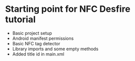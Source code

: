 Starting point for NFC Desfire tutorial
==================================

 * Basic project setup
 * Android manifest permissions 
 * Basic NFC tag detector
 * Library imports and some empty methods 
 * Added title id in main.xml


